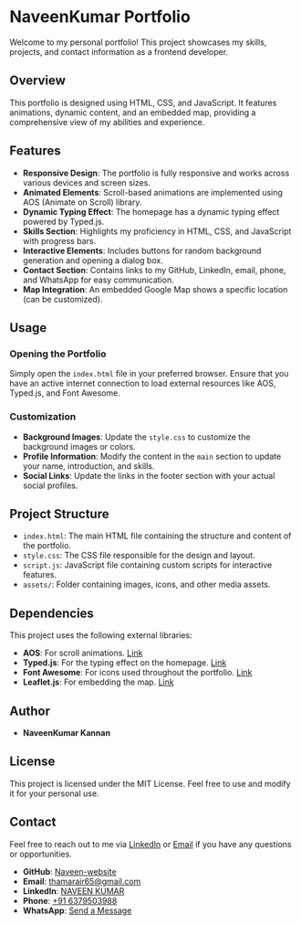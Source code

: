 # NaveenKumar Portfolio

Welcome to my personal portfolio! This project showcases my skills, projects, and contact information as a frontend developer.

## Overview

This portfolio is designed using HTML, CSS, and JavaScript. It features animations, dynamic content, and an embedded map, providing a comprehensive view of my abilities and experience.

## Features

- **Responsive Design**: The portfolio is fully responsive and works across various devices and screen sizes.
- **Animated Elements**: Scroll-based animations are implemented using AOS (Animate on Scroll) library.
- **Dynamic Typing Effect**: The homepage has a dynamic typing effect powered by Typed.js.
- **Skills Section**: Highlights my proficiency in HTML, CSS, and JavaScript with progress bars.
- **Interactive Elements**: Includes buttons for random background generation and opening a dialog box.
- **Contact Section**: Contains links to my GitHub, LinkedIn, email, phone, and WhatsApp for easy communication.
- **Map Integration**: An embedded Google Map shows a specific location (can be customized).

## Usage

### Opening the Portfolio

Simply open the `index.html` file in your preferred browser. Ensure that you have an active internet connection to load external resources like AOS, Typed.js, and Font Awesome.

### Customization

- **Background Images**: Update the `style.css` to customize the background images or colors.
- **Profile Information**: Modify the content in the `main` section to update your name, introduction, and skills.
- **Social Links**: Update the links in the footer section with your actual social profiles.

## Project Structure

- `index.html`: The main HTML file containing the structure and content of the portfolio.
- `style.css`: The CSS file responsible for the design and layout.
- `script.js`: JavaScript file containing custom scripts for interactive features.
- `assets/`: Folder containing images, icons, and other media assets.

## Dependencies

This project uses the following external libraries:

- **AOS**: For scroll animations. [Link](https://michalsnik.github.io/aos/)
- **Typed.js**: For the typing effect on the homepage. [Link](https://github.com/mattboldt/typed.js/)
- **Font Awesome**: For icons used throughout the portfolio. [Link](https://fontawesome.com/)
- **Leaflet.js**: For embedding the map. [Link](https://leafletjs.com/)

## Author

- **NaveenKumar Kannan**

## License

This project is licensed under the MIT License. Feel free to use and modify it for your personal use.

## Contact

Feel free to reach out to me via [LinkedIn](https://www.linkedin.com/in/naveen-kumar-d-6a18342b4) or [Email](mailto:naveendece85@gmail.com) if you have any questions or opportunities.

- **GitHub**: [Naveen-website](https://naveenkumar6767.github.io/Naveen-Website/)
- **Email**: [thamarair65@gmail.com](mailto:naveendece85@gmail.com)
- **LinkedIn**: [NAVEEN KUMAR](www.linkedin.com/in/naveen-kumar-d-6a18342b4)
- **Phone**: [+91 6379503988](tel:+918438785779)
- **WhatsApp**: [Send a Message](https://wa.me/916379503988?text=Hai%20How%20Are%20You%20❤️💓)
